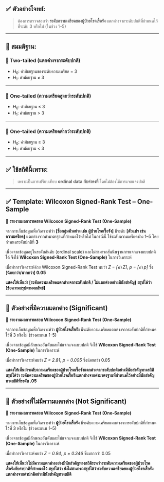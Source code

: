 ## ✅ ตัวอย่างโจทย์:

> ต้องการตรวจสอบว่า **ระดับความเครียดของผู้ป่วยโรคเรื้อรัง** แตกต่างจากระดับปกติที่กำหนดไว้ที่ระดับ 3 หรือไม่ (ในช่วง 1–5)

---

## 🧠 สมมติฐาน:

### 🔸 Two-tailed (แตกต่างจากระดับปกติ)

* $H_0$: ค่ามัธยฐานของระดับความเครียด = 3
* $H_1$: ค่ามัธยฐาน ≠ 3

---

### 🔸 One-tailed (ความเครียดสูงกว่าระดับปกติ)

* $H_0$: ค่ามัธยฐาน ≤ 3
* $H_1$: ค่ามัธยฐาน > 3

---

### 🔸 One-tailed (ความเครียดต่ำกว่าระดับปกติ)

* $H_0$: ค่ามัธยฐาน ≥ 3
* $H_1$: ค่ามัธยฐาน < 3

---

## ✅ ใช้สถิตินี้เพราะ:

> เพราะเป็นการเปรียบเทียบ **ordinal data กับค่าคงที่**
> โดยไม่ต้องใช้การแจกแจงปกติ

---

## ✅ **Template: Wilcoxon Signed-Rank Test – One-Sample**

📄 **รายงานผลการทดสอบ Wilcoxon Signed-Rank Test (One-Sample)**

จากการเก็บข้อมูลเพื่อวิเคราะห์ว่า **\[ชื่อกลุ่มตัวอย่าง เช่น ผู้ป่วยโรคเรื้อรัง]** มีระดับ **\[ตัวแปร เช่น ความเครียด]** แตกต่างจากค่ามาตรฐานที่กำหนดไว้หรือไม่
ในกรณีนี้ ใช้ระดับความเครียดช่วง 1–5 โดยกำหนดระดับปกติที่ **3**

เนื่องจากข้อมูลอยู่ในระดับอันดับ (ordinal scale) และไม่สามารถสันนิษฐานการแจกแจงแบบปกติได้
จึงใช้ **Wilcoxon Signed-Rank Test (One-Sample)** ในการวิเคราะห์

เมื่อทำการวิเคราะห์ด้วย Wilcoxon Signed-Rank Test
พบว่า *Z = \[ค่า Z]*, *p = \[ค่า p]* ซึ่ง **\[น้อยกว่า/มากกว่า] 0.05**

**แสดงให้เห็นว่า \[ระดับความเครียดแตกต่างจากระดับปกติ / ไม่แตกต่างอย่างมีนัยสำคัญ]**
**สรุปได้ว่า \[ข้อความสรุปตามผลลัพธ์]**

---

## 🎯 **ตัวอย่างที่มีความแตกต่าง (Significant)**

📄 **รายงานผลการทดสอบ Wilcoxon Signed-Rank Test (One-Sample)**

จากการเก็บข้อมูลเพื่อวิเคราะห์ว่า **ผู้ป่วยโรคเรื้อรัง** มีระดับความเครียดแตกต่างจากระดับปกติที่กำหนดไว้ที่ 3 หรือไม่ (ช่วงคะแนน 1–5)

เนื่องจากข้อมูลมีลักษณะอันดับและไม่แจกแจงแบบปกติ จึงใช้ **Wilcoxon Signed-Rank Test (One-Sample)** ในการวิเคราะห์

เมื่อทำการวิเคราะห์พบว่า *Z = 2.81*, *p = 0.005* ซึ่งน้อยกว่า 0.05

**แสดงให้เห็นว่าระดับความเครียดของผู้ป่วยโรคเรื้อรังแตกต่างจากระดับปกติอย่างมีนัยสำคัญทางสถิติ**
**สรุปได้ว่า ระดับความเครียดของผู้ป่วยโรคเรื้อรังแตกต่างจากค่ามาตรฐานที่กำหนดไว้อย่างมีนัยสำคัญทางสถิติที่ระดับ .05**

---

## 🎯 **ตัวอย่างที่ไม่มีความแตกต่าง (Not Significant)**

📄 **รายงานผลการทดสอบ Wilcoxon Signed-Rank Test (One-Sample)**

จากการเก็บข้อมูลเพื่อวิเคราะห์ว่า **ผู้ป่วยโรคเรื้อรัง** มีระดับความเครียดแตกต่างจากระดับปกติที่กำหนดไว้ที่ 3 หรือไม่ (ช่วงคะแนน 1–5)

เนื่องจากข้อมูลมีลักษณะอันดับและไม่แจกแจงแบบปกติ จึงใช้ **Wilcoxon Signed-Rank Test (One-Sample)** ในการวิเคราะห์

เมื่อทำการวิเคราะห์พบว่า *Z = 0.94*, *p = 0.346* ซึ่งมากกว่า 0.05

**แสดงให้เห็นว่าไม่มีความแตกต่างอย่างมีนัยสำคัญทางสถิติระหว่างระดับความเครียดของผู้ป่วยโรคเรื้อรังกับค่าปกติที่กำหนดไว้**
**สรุปได้ว่า ยังไม่สามารถสรุปได้ว่าระดับความเครียดของผู้ป่วยโรคเรื้อรังแตกต่างจากค่าปกติอย่างมีนัยสำคัญทางสถิติ**
